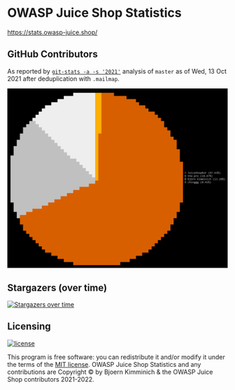# OWASP Juice Shop Statistics

<https://stats.owasp-juice.shop/>

## GitHub Contributors

As reported by [`git-stats -a -s '2021'`](https://www.npmjs.com/package/git-stats) analysis
of `master` as of Wed, 13 Oct 2021 after deduplication with `.mailmap`.

![Top git contributors](images/git-stats.png)

## Stargazers (over time)

[![Stargazers over time](https://starchart.cc/juice-shop/juicy-statistics.svg)](https://starchart.cc/juice-shop/juice-shop-ctf)

## Licensing

[![license](https://img.shields.io/github/license/juice-shop/juicy-statistics.svg)](LICENSE)

This program is free software: you can redistribute it and/or modify it
under the terms of the [MIT license](LICENSE). OWASP Juice Shop
Statistics and any contributions are Copyright © by Bjoern Kimminich &
the OWASP Juice Shop contributors 2021-2022.
